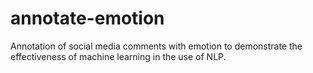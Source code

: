 # annotate-emotion
Annotation of social media comments with emotion to demonstrate the effectiveness of machine learning in the use of NLP.
